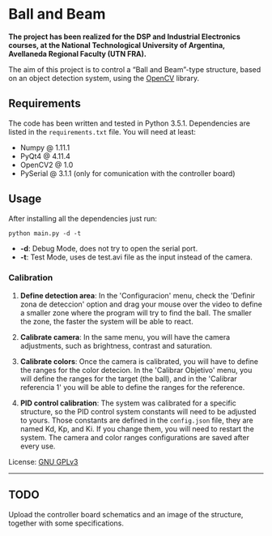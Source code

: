 # Ball and Beam

**The project has been realized for the DSP and Industrial Electronics courses, at the National Technological University of Argentina, Avellaneda Regional Faculty (UTN FRA).**

The aim of this project is to control a “Ball and Beam”-type structure, based on an object detection system, using the [OpenCV](http://www.opencv.org) library.


## Requirements
The code has been written and tested in Python 3.5.1. Dependencies are listed in the `requirements.txt` file. You will need at least:
  * Numpy @ 1.11.1
  * PyQt4 @ 4.11.4
  * OpenCV2 @ 1.0
  * PySerial @ 3.1.1 (only for comunication with the controller board)


## Usage
After installing all the dependencies just run:
```
python main.py -d -t
```
  * **-d**: Debug Mode, does not try to open the serial port.
  * **-t**: Test Mode, uses de test.avi file as the input instead of the camera.

### Calibration
1. **Define detection area**: In the 'Configuracion' menu, check the 'Definir zona de deteccion' option and drag your mouse over the video to define a smaller zone where the program will try to find the ball. The smaller the zone, the faster the system will be able to react.

2. **Calibrate camera**: In the same menu, you will have the camera adjustments, such as brightness, contrast and saturation.
3. **Calibrate colors**: Once the camera is calibrated, you will have to define the ranges for the color detecion. In the 'Calibrar Objetivo' menu, you will define the ranges for the target (the ball), and in the 'Calibrar referencia 1' you will be able to define the ranges for the reference.
4. **PID control calibration**: The system was calibrated for a specific structure, so the PID control system constants will need to be adjusted to yours. Those constants are defined in the `config.json` file, they are named Kd, Kp, and Ki. If you change them, you will need to restart the system. The camera and color ranges configurations are saved after every use.


License: [GNU GPLv3](https://www.gnu.org/licenses/gpl.html)

---
## TODO
Upload the controller board schematics and an image of the structure, together with some specifications.

